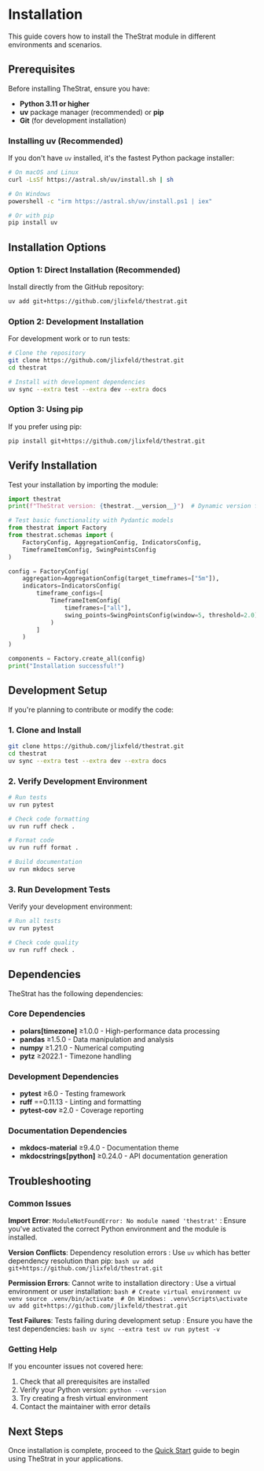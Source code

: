 # Installation

This guide covers how to install the TheStrat module in different environments and scenarios.

## Prerequisites

Before installing TheStrat, ensure you have:

- **Python 3.11 or higher**
- **uv** package manager (recommended) or **pip**
- **Git** (for development installation)

### Installing uv (Recommended)

If you don't have `uv` installed, it's the fastest Python package installer:

```bash
# On macOS and Linux
curl -LsSf https://astral.sh/uv/install.sh | sh

# On Windows
powershell -c "irm https://astral.sh/uv/install.ps1 | iex"

# Or with pip
pip install uv
```

## Installation Options

### Option 1: Direct Installation (Recommended)

Install directly from the GitHub repository:

```bash title="Install TheStrat"
uv add git+https://github.com/jlixfeld/thestrat.git
```

### Option 2: Development Installation

For development work or to run tests:

```bash title="Development Setup"
# Clone the repository
git clone https://github.com/jlixfeld/thestrat.git
cd thestrat

# Install with development dependencies
uv sync --extra test --extra dev --extra docs
```

### Option 3: Using pip

If you prefer using pip:

```bash
pip install git+https://github.com/jlixfeld/thestrat.git
```

## Verify Installation

Test your installation by importing the module:

```python title="Verify Installation"
import thestrat
print(f"TheStrat version: {thestrat.__version__}")  # Dynamic version from package

# Test basic functionality with Pydantic models
from thestrat import Factory
from thestrat.schemas import (
    FactoryConfig, AggregationConfig, IndicatorsConfig,
    TimeframeItemConfig, SwingPointsConfig
)

config = FactoryConfig(
    aggregation=AggregationConfig(target_timeframes=["5m"]),
    indicators=IndicatorsConfig(
        timeframe_configs=[
            TimeframeItemConfig(
                timeframes=["all"],
                swing_points=SwingPointsConfig(window=5, threshold=2.0)
            )
        ]
    )
)

components = Factory.create_all(config)
print("Installation successful!")
```

## Development Setup

If you're planning to contribute or modify the code:

### 1. Clone and Install

```bash
git clone https://github.com/jlixfeld/thestrat.git
cd thestrat
uv sync --extra test --extra dev --extra docs
```

### 2. Verify Development Environment

```bash
# Run tests
uv run pytest

# Check code formatting
uv run ruff check .

# Format code
uv run ruff format .

# Build documentation
uv run mkdocs serve
```

### 3. Run Development Tests

Verify your development environment:

```bash
# Run all tests
uv run pytest

# Check code quality
uv run ruff check .
```

## Dependencies

TheStrat has the following dependencies:

### Core Dependencies
- **polars[timezone]** ≥1.0.0 - High-performance data processing
- **pandas** ≥1.5.0 - Data manipulation and analysis
- **numpy** ≥1.21.0 - Numerical computing
- **pytz** ≥2022.1 - Timezone handling

### Development Dependencies
- **pytest** ≥6.0 - Testing framework
- **ruff** ==0.11.13 - Linting and formatting
- **pytest-cov** ≥2.0 - Coverage reporting

### Documentation Dependencies
- **mkdocs-material** ≥9.4.0 - Documentation theme
- **mkdocstrings[python]** ≥0.24.0 - API documentation generation

## Troubleshooting

### Common Issues

**Import Error**: `ModuleNotFoundError: No module named 'thestrat'`
:   Ensure you've activated the correct Python environment and the module is installed.

**Version Conflicts**: Dependency resolution errors
:   Use `uv` which has better dependency resolution than pip:
    ```bash
    uv add git+https://github.com/jlixfeld/thestrat.git
    ```

**Permission Errors**: Cannot write to installation directory
:   Use a virtual environment or user installation:
    ```bash
    # Create virtual environment
    uv venv
    source .venv/bin/activate  # On Windows: .venv\Scripts\activate
    uv add git+https://github.com/jlixfeld/thestrat.git
    ```

**Test Failures**: Tests failing during development setup
:   Ensure you have the test dependencies:
    ```bash
    uv sync --extra test
    uv run pytest -v
    ```

### Getting Help

If you encounter issues not covered here:

1. Check that all prerequisites are installed
2. Verify your Python version: `python --version`
3. Try creating a fresh virtual environment
4. Contact the maintainer with error details

## Next Steps

Once installation is complete, proceed to the [Quick Start](quickstart.md) guide to begin using TheStrat in your applications.

